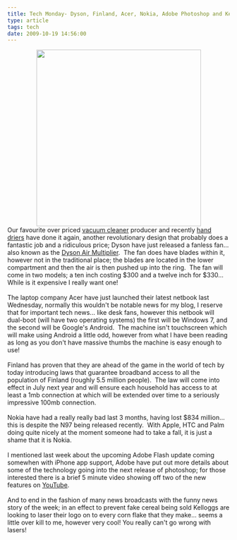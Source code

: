 ```yaml
---
title: Tech Monday- Dyson, Finland, Acer, Nokia, Adobe Photoshop and Kelloggs!
type: article
tags: tech
date: 2009-10-19 14:56:00
---
```

<div class="separator" style="clear:both;text-align:center;"><a href="http://img70.imageshack.us/img70/6417/dysonfanpr1.jpg" style="margin-left:1em;margin-right:1em;"><img border="0" height="400" src="http://img70.imageshack.us/img70/6417/dysonfanpr1.jpg" width="373" /></a><br /></div>Our favourite over priced <a href="http://www.dyson.co.uk/vacuums/">vacuum cleaner</a> producer and recently <a href="http://www.dyson.co.uk/dryers/">hand driers</a> have done it again, another revolutionary design that probably does a fantastic job and a ridiculous price; Dyson have just released a fanless fan... also known as the <a href="http://www.dyson.co.uk/fans/">Dyson Air Multiplier</a>. &nbsp;The fan does have blades within it, however not in the traditional place; the blades are located in the lower compartment and then the air is then pushed up into the ring. &nbsp;The fan will come in two models; a ten inch costing $300 and a twelve inch for $330... While is it expensive I really want one!<br /><br />The laptop company Acer have just launched their latest netbook last Wednesday, normally this wouldn't be notable news for my blog, I reserve that for important tech news... like desk fans, however this netbook will dual-boot (will have two operating systems) the first will be Windows 7, and the second will be Google's Android. &nbsp;The machine isn't touchscreen which will make using Android a little odd, however from what I have been reading as long as you don't have massive thumbs the machine is easy enough to use!<br /><br />Finland has proven that they are ahead of the game in the world of tech by today introducing laws that guarantee broadband access to all the population of Finland (roughly 5.5 million people). &nbsp;The law will come into effect in July next year and will ensure each household has access to at least a 1mb connection at which will be extended over time to a seriously impressive 100mb connection.<br /><br />Nokia have had a really really bad last 3 months, having lost $834 million... this is despite the N97 being released recently. &nbsp;With Apple, HTC and Palm doing quite nicely at the moment someone had to take a fall, it is just a shame that it is Nokia.<br /><br />I mentioned last week about the upcoming Adobe Flash update coming somewhen with iPhone app support, Adobe have put out more details about some of the technology going into the next release of photoshop; for those interested there is a brief 5 minute video showing off two of the new features on <a href="http://www.youtube.com/watch?v=BShE_jS8jLE&amp;feature=player_embedded">YouTube</a>.<br /><br />And to end in the fashion of many news broadcasts with the funny news story of the week; in an effect to prevent fake cereal being sold Kelloggs are looking to laser their logo on to every corn flake that they make... seems a little over kill to me, however very cool! You really can't go wrong with lasers!<div class="blogger-post-footer"><img width='1' height='1' src='https://blogger.googleusercontent.com/tracker/31453821-4215463604618344301?l=www.jamesdoc.co.uk' alt='' /></div>
